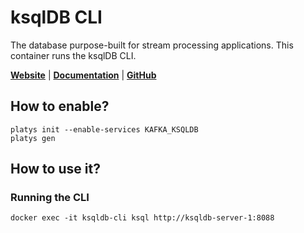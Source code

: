 # ksqlDB CLI

The database purpose-built for stream processing applications. This container runs the ksqlDB CLI. 

**[Website](https://ksqldb.io/)** | **[Documentation](https://ksqldb.io/quickstart.html)** | **[GitHub](https://github.com/confluentinc/ksql)**

## How to enable?

```
platys init --enable-services KAFKA_KSQLDB
platys gen
```

## How to use it?

### Running the CLI

```
docker exec -it ksqldb-cli ksql http://ksqldb-server-1:8088
```


